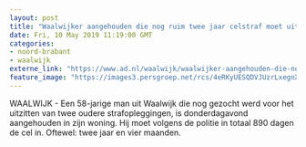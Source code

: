 ```yaml
---
layout: post
title: "Waalwijker aangehouden die nog ruim twee jaar celstraf moet uitzitten"
date: Fri, 10 May 2019 11:19:00 GMT
categories: 
- noord-brabant 
- waalwijk 
externe_link: "https://www.ad.nl/waalwijk/waalwijker-aangehouden-die-nog-ruim-twee-jaar-celstraf-moet-uitzitten~a4204e00/"
feature_image: "https://images3.persgroep.net/rcs/4eRKyUESQDVJUzrLxegnX7-G8Vo/diocontent/137979027/_fitwidth/400/?appId=21791a8992982cd8da851550a453bd7f&quality=0.7"
---
```


WAALWIJK - Een 58-jarige man uit Waalwijk die nog gezocht werd voor het uitzitten van twee oudere strafopleggingen, is donderdagavond aangehouden in zijn woning. Hij moet volgens de politie in totaal 890 dagen de cel in. Oftewel: twee jaar en vier maanden.
